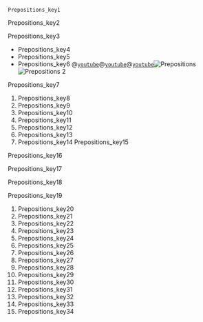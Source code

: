 ```ngMeta
Prepositions_key1
```

Prepositions_key2


Prepositions_key3


* Prepositions_key4
* Prepositions_key5
* Prepositions_key6
@[`youtube`](FdBDtbNcd-8)@[`youtube`](XYBnvCphgtw)@[`youtube`](R2YrX4-pSR8)![Prepositions](assets/prepositions.png)![Prepositions 2](assets/prepositions2.png)


Prepositions_key7
1. Prepositions_key8
2. Prepositions_key9
3. Prepositions_key10
4. Prepositions_key11
5. Prepositions_key12
6. Prepositions_key13
7. Prepositions_key14
Prepositions_key15


Prepositions_key16


Prepositions_key17


Prepositions_key18


Prepositions_key19


1. Prepositions_key20
2. Prepositions_key21
3. Prepositions_key22
4. Prepositions_key23
5. Prepositions_key24
6. Prepositions_key25
7. Prepositions_key26
8. Prepositions_key27
9. Prepositions_key28
10. Prepositions_key29
11. Prepositions_key30
12. Prepositions_key31
13. Prepositions_key32
14. Prepositions_key33
15. Prepositions_key34
